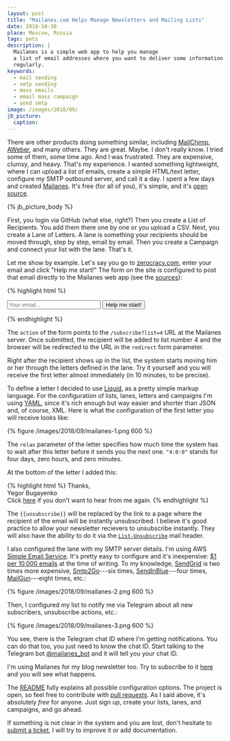 ```yaml
---
layout: post
title: "Mailanes.com Helps Manage Newsletters and Mailing Lists"
date: 2018-10-30
place: Moscow, Russia
tags: pets
description: |
  Mailanes is a simple web app to help you manage
  a list of email addresses where you want to deliver some information
  regularly.
keywords:
  - mail sending
  - smtp sending
  - mass emails
  - email mass campaign
  - send smtp
image: /images/2018/09/
jb_picture:
  caption:
---
```


There are other products doing something similar, including
[MailChimp](http://www.mailchimp.com/), [AWeber](http://www.aweber.com/), and
many others. They are great. Maybe. I don't really know. I tried some of them,
some time ago. And I was frustrated. They are expensive, clumsy, and heavy.
That's my experience. I wanted something lightweight, where I can upload
a list of emails, create a simple HTML/text letter, configure my SMTP outbound
server, and call it a day. I spent a few days and created
[Mailanes](http://www.mailanes.com). It's free (for all of you), it's simple,
and it's [open source](https://github.com/yegor256/mailanes/).

<!--more-->

{% jb_picture_body %}

First, you login via GitHub (what else, right?) Then you create a List
of Recipients. You add them there one by one or you upload a CSV. Next,
you create a Lane of Letters. A lane is something your recipients should
be moved through, step by step, email by email. Then you create a Campaign
and connect your list with the lane. That's it.

Let me show by example.
Let's say you go to [zerocracy.com](https://www.zerocracy.com), enter your email
and click "Help me start!" The form on the site is configured to post that
email directly to the Mailanes web app (see the [sources](https://www.zerocracy.com/)):

{% highlight html %}
<form method="POST" action="https://www.mailanes.com/subscribe?list=4">
  <input type="hidden" name="source" value="www.zerocracy.com"/>
  <input type="hidden" name="redirect" value="https://www.zerocracy.com/"/>
  <input type="email" name="email" placeholder="Your email..." size="24"/>
  <button type="submit">Help me start!</button>
</form>
{% endhighlight %}

The `action` of the form points to the `/subscribe?list=4` URL at the Mailanes
server. Once submitted, the recipient will be added to list number 4 and the browser
will be redirected to the URL in the `redirect` form parameter.

Right after the recipient shows up in the list, the system starts moving
him or her through the letters defined in the lane. Try it yourself and you
will receive the first letter almost immediately (in 10 minutes, to be precise).

To define a letter I decided to use [Liquid](https://github.com/Shopify/liquid),
as a pretty simple markup language. For the configuration of lists, lanes, letters
and campaigns I'm using [YAML](http://yaml.org/), since it's rich enough but
way easier and shorter than JSON and, of course, XML. Here is what the
configuration of the first letter you will receive looks like:

{% figure /images/2018/09/mailanes-1.png 600 %}

The `relax` parameter of the letter specifies how much time the system has
to wait after this letter before it sends you the next one. `"4:0:0"` stands
for four days, zero hours, and zero minutes.

At the bottom of the letter I added this:

{% highlight html %}
Thanks,<br/>
Yegor Bugayenko<br/>
Click [here]({{unsubscribe}}) if you don't want to hear from me again.
{% endhighlight %}

The `{{unsubscribe}}` will be replaced by the link to a page where
the recipient of the email will be instantly unsubscribed. I believe it's
good practice to allow your newsletter recievers to unsubscribe instantly.
They will also have the ability to do it via the [`List-Unsubscribe`](https://tools.ietf.org/html/rfc8058)
mail header.

I also configured the lane with my SMTP server details. I'm using
AWS [Simple Email Service](https://aws.amazon.com/ses/).
It's pretty easy to configure and it's inexpensive:
[$1 per 10,000 emails](https://aws.amazon.com/ses/pricing/) at the time of writing.
To my knowledge, [SendGrid](https://sendgrid.com/pricing/)
is two times more expensive,
[Smtp2Go](https://www.smtp2go.com)---six times,
[SendInBlue](https://www.sendinblue.com/pricing/)---four times,
[MailGun](https://www.mailgun.com/pricing)---eight times, etc.:

{% figure /images/2018/09/mailanes-2.png 600 %}

Then, I configured my list to notify me via Telegram about all new subscribers,
unsubscribe actions, etc.:

{% figure /images/2018/09/mailanes-3.png 600 %}

You see, there is the Telegram chat ID where I'm getting notifications. You can
do that too, you just need to know the chat ID. Start talking to the
Telegram bot [@mailanes_bot](https://t.me/mailanes_bot) and it will tell you your chat ID.

I'm using Mailanes for my blog newsletter too. Try to subscribe to it
[here](/about-me.html#subscribe) and you will see what happens.

The [README](https://github.com/yegor256/mailanes/blob/master/README.md) fully
explains all possible configuration options. The project is open, so feel free
to contribute with [pull requests](https://github.com/yegor256/mailanes).
As I said above, it's absolutely _free_
for anyone. Just sign up, create your lists, lanes, and campaigns, and go ahead.

If something is not clear in the system and you are lost, don't hesitate
to [submit a ticket](https://github.com/yegor256/mailanes/issues),
I will try to improve it or add documentation.
